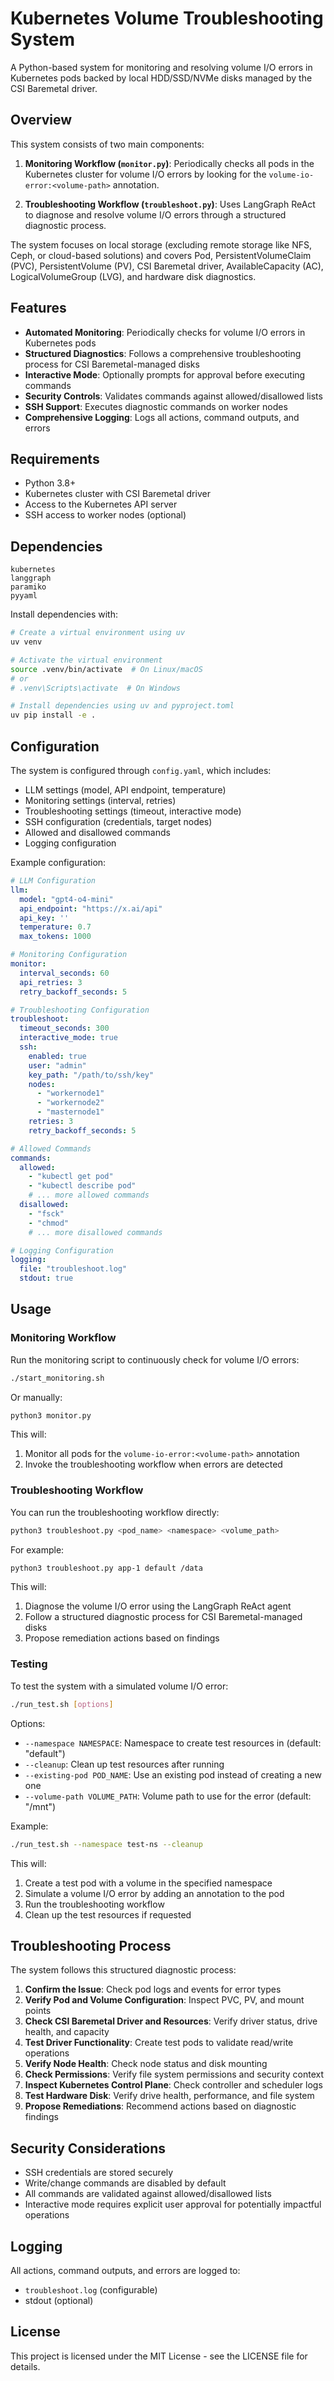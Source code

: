 # Kubernetes Volume Troubleshooting System

A Python-based system for monitoring and resolving volume I/O errors in Kubernetes pods backed by local HDD/SSD/NVMe disks managed by the CSI Baremetal driver.

## Overview

This system consists of two main components:

1. **Monitoring Workflow (`monitor.py`)**: Periodically checks all pods in the Kubernetes cluster for volume I/O errors by looking for the `volume-io-error:<volume-path>` annotation.

2. **Troubleshooting Workflow (`troubleshoot.py`)**: Uses LangGraph ReAct to diagnose and resolve volume I/O errors through a structured diagnostic process.

The system focuses on local storage (excluding remote storage like NFS, Ceph, or cloud-based solutions) and covers Pod, PersistentVolumeClaim (PVC), PersistentVolume (PV), CSI Baremetal driver, AvailableCapacity (AC), LogicalVolumeGroup (LVG), and hardware disk diagnostics.

## Features

- **Automated Monitoring**: Periodically checks for volume I/O errors in Kubernetes pods
- **Structured Diagnostics**: Follows a comprehensive troubleshooting process for CSI Baremetal-managed disks
- **Interactive Mode**: Optionally prompts for approval before executing commands
- **Security Controls**: Validates commands against allowed/disallowed lists
- **SSH Support**: Executes diagnostic commands on worker nodes
- **Comprehensive Logging**: Logs all actions, command outputs, and errors

## Requirements

- Python 3.8+
- Kubernetes cluster with CSI Baremetal driver
- Access to the Kubernetes API server
- SSH access to worker nodes (optional)

## Dependencies

```
kubernetes
langgraph
paramiko
pyyaml
```

Install dependencies with:

```bash
# Create a virtual environment using uv
uv venv

# Activate the virtual environment
source .venv/bin/activate  # On Linux/macOS
# or
# .venv\Scripts\activate  # On Windows

# Install dependencies using uv and pyproject.toml
uv pip install -e .
```

## Configuration

The system is configured through `config.yaml`, which includes:

- LLM settings (model, API endpoint, temperature)
- Monitoring settings (interval, retries)
- Troubleshooting settings (timeout, interactive mode)
- SSH configuration (credentials, target nodes)
- Allowed and disallowed commands
- Logging configuration

Example configuration:

```yaml
# LLM Configuration
llm:
  model: "gpt4-o4-mini"
  api_endpoint: "https://x.ai/api"
  api_key: ''
  temperature: 0.7
  max_tokens: 1000

# Monitoring Configuration
monitor:
  interval_seconds: 60
  api_retries: 3
  retry_backoff_seconds: 5

# Troubleshooting Configuration
troubleshoot:
  timeout_seconds: 300
  interactive_mode: true
  ssh:
    enabled: true
    user: "admin"
    key_path: "/path/to/ssh/key"
    nodes:
      - "workernode1"
      - "workernode2"
      - "masternode1"
    retries: 3
    retry_backoff_seconds: 5

# Allowed Commands
commands:
  allowed:
    - "kubectl get pod"
    - "kubectl describe pod"
    # ... more allowed commands
  disallowed:
    - "fsck"
    - "chmod"
    # ... more disallowed commands

# Logging Configuration
logging:
  file: "troubleshoot.log"
  stdout: true
```

## Usage

### Monitoring Workflow

Run the monitoring script to continuously check for volume I/O errors:

```bash
./start_monitoring.sh
```

Or manually:

```bash
python3 monitor.py
```

This will:
1. Monitor all pods for the `volume-io-error:<volume-path>` annotation
2. Invoke the troubleshooting workflow when errors are detected

### Troubleshooting Workflow

You can run the troubleshooting workflow directly:

```bash
python3 troubleshoot.py <pod_name> <namespace> <volume_path>
```

For example:

```bash
python3 troubleshoot.py app-1 default /data
```

This will:
1. Diagnose the volume I/O error using the LangGraph ReAct agent
2. Follow a structured diagnostic process for CSI Baremetal-managed disks
3. Propose remediation actions based on findings

### Testing

To test the system with a simulated volume I/O error:

```bash
./run_test.sh [options]
```

Options:
- `--namespace NAMESPACE`: Namespace to create test resources in (default: "default")
- `--cleanup`: Clean up test resources after running
- `--existing-pod POD_NAME`: Use an existing pod instead of creating a new one
- `--volume-path VOLUME_PATH`: Volume path to use for the error (default: "/mnt")

Example:

```bash
./run_test.sh --namespace test-ns --cleanup
```

This will:
1. Create a test pod with a volume in the specified namespace
2. Simulate a volume I/O error by adding an annotation to the pod
3. Run the troubleshooting workflow
4. Clean up the test resources if requested

## Troubleshooting Process

The system follows this structured diagnostic process:

1. **Confirm the Issue**: Check pod logs and events for error types
2. **Verify Pod and Volume Configuration**: Inspect PVC, PV, and mount points
3. **Check CSI Baremetal Driver and Resources**: Verify driver status, drive health, and capacity
4. **Test Driver Functionality**: Create test pods to validate read/write operations
5. **Verify Node Health**: Check node status and disk mounting
6. **Check Permissions**: Verify file system permissions and security context
7. **Inspect Kubernetes Control Plane**: Check controller and scheduler logs
8. **Test Hardware Disk**: Verify drive health, performance, and file system
9. **Propose Remediations**: Recommend actions based on diagnostic findings

## Security Considerations

- SSH credentials are stored securely
- Write/change commands are disabled by default
- All commands are validated against allowed/disallowed lists
- Interactive mode requires explicit user approval for potentially impactful operations

## Logging

All actions, command outputs, and errors are logged to:
- `troubleshoot.log` (configurable)
- stdout (optional)

## License

This project is licensed under the MIT License - see the LICENSE file for details.
